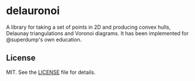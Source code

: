 # delauronoi

A library for taking a set of points in 2D and producing convex hulls, Delaunay triangulations and Voronoi diagrams. It has been implemented for @superdump's own education.

## License

MIT. See the [LICENSE](https://github.com/superdump/delauronoi/blob/master/LICENSE) file for details.
